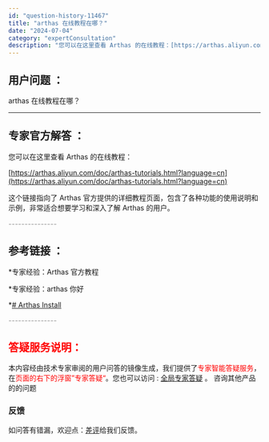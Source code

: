 ```yaml
---
id: "question-history-11467"
title: "arthas 在线教程在哪？"
date: "2024-07-04"
category: "expertConsultation"
description: "您可以在这里查看 Arthas 的在线教程：[https://arthas.aliyun.com/doc/arthas-tutorials.html?language=cn](https://arthas.aliyun.com/doc/arthas-tutorials.html?language=c"
---
```


## 用户问题 ： 
 arthas 在线教程在哪？  

---------------
## 专家官方解答 ：

您可以在这里查看 Arthas 的在线教程：

[https://arthas.aliyun.com/doc/arthas-tutorials.html?language=cn](https://arthas.aliyun.com/doc/arthas-tutorials.html?language=cn)

这个链接指向了 Arthas 官方提供的详细教程页面，包含了各种功能的使用说明和示例，非常适合想要学习和深入了解 Arthas 的用户。


<font color="#949494">---------------</font> 


## 参考链接 ：

*专家经验：Arthas 官方教程 
 
 *专家经验：arthas 你好 
 
 *[# Arthas Install](https://github.com/alibaba/arthas/tree/master/site/docs/doc/install-detail.md)


 <font color="#949494">---------------</font> 
 


## <font color="#FF0000">答疑服务说明：</font> 

本内容经由技术专家审阅的用户问答的镜像生成，我们提供了<font color="#FF0000">专家智能答疑服务</font>，在<font color="#FF0000">页面的右下的浮窗”专家答疑“</font>。您也可以访问 : [全局专家答疑](https://answer.opensource.alibaba.com/docs/intro) 。 咨询其他产品的的问题

### 反馈
如问答有错漏，欢迎点：[差评](https://ai.nacos.io/user/feedbackByEnhancerGradePOJOID?enhancerGradePOJOId=16050)给我们反馈。

